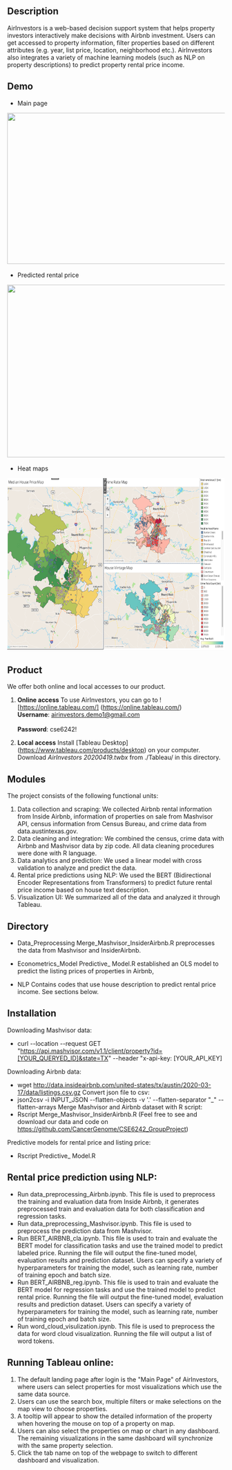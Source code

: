 ## Description
AirInvestors is a web-based decision support system that helps property investors interactively make decisions with Airbnb investment. Users can get accessed to property information, filter properties based on different attributes (e.g. year, list price, location, neighborhood etc.). AirInvestors also integrates a variety of machine learning models (such as NLP on property descriptions) to predict property rental price income.

## Demo
* Main page
<img src="https://github.com/YuanningEric/AirInvestors/blob/master/GIFs/Mainpage.gif" height = "350" width = "600"/>

* Predicted rental price
<img src="https://github.com/YuanningEric/AirInvestors/blob/master/GIFs/Predicted_rental_price.gif" height = "400" width = "600"/>

* Heat maps
<img src="https://github.com/YuanningEric/AirInvestors/blob/master/GIFs/Heatmaps.png" height = "400" width = "600"/>

## Product
We offer both online and local accesses to our product.

1. **Online access**
To use AirInvestors, you can go to
![https://online.tableau.com/] (https://online.tableau.com/)<br />
**Username**: airinvestors.demo1@gmail.com <br />         
**Password**: cse6242!

2. **Local access**
Install [Tableau Desktop] (https://www.tableau.com/products/desktop) on your computer.
Download *AirInvestors 20200419.twbx* from ./Tableau/ in this directory.


## Modules
The project consists of the following functional units:
1. Data collection and scraping: We collected Airbnb rental information from Inside Airbnb, information of properties on sale from Mashvisor API, census information from Census Bureau, and crime data from data.austintexas.gov.
2. Data cleaning and integration: We combined the census, crime data with Airbnb and Mashvisor data by zip code. All data cleaning procedures were done with R language.
3. Data analytics and prediction: We used a linear model with cross validation to analyze and predict the data.
4. Rental price predictions using NLP: We used the BERT (Bidirectional Encoder Representations from Transformers) to predict future rental price income based on house text description.
5. Visualization UI: We summarized all of the data and analyzed it through Tableau.


## Directory

* Data_Preprocessing
Merge_Mashvisor_InsiderAirbnb.R preprocesses the data from Mashvisor and InsiderAirbnb.

* Econometrics_Model
Predictive_ Model.R established an OLS model to predict the listing prices of properties in Airbnb,

* NLP
Contains codes that use house description to predict rental price income. See sections below.


## Installation
Downloading Mashvisor data:
* curl --location --request GET "https://api.mashvisor.com/v1.1/client/property?id=[YOUR_QUERYED_ID]&state=TX" --header "x-api-key: [YOUR_API_KEY]

Downloading Airbnb data:
* wget http://data.insideairbnb.com/united-states/tx/austin/2020-03-17/data/listings.csv.gz
Convert json file to csv:
* json2csv -i INPUT_JSON --flatten-objects  -v '.' --flatten-separator "_" --flatten-arrays
Merge Mashvisor and Airbnb dataset with R script:
* Rscript Merge_Mashvisor_InsiderAirbnb.R
(Feel free to see and download our data and code on  https://github.com/CancerGenome/CSE6242_GroupProject)

Predictive models for rental price and listing price:
* Rscript Predictive_ Model.R

## Rental price prediction using NLP:
* Run data_preprocessing_Airbnb.ipynb. This file is used to preprocess the training and evaluation data from Inside Airbnb, it generates preprocessed train and evaluation data for both classification and regression tasks.
* Run data_preprocessing_Mashvisor.ipynb. This file is used to preprocess the prediction data from Mashvisor.
* Run BERT_AIRBNB_cla.ipynb. This file is used to train and evaluate the BERT model for classification tasks and use the trained model to predict labeled price.  Running the file will output the fine-tuned model, evaluation results and prediction dataset. Users can specify a variety of hyperparameters for training the model, such as learning rate, number of training epoch and batch size.
* Run BERT_AIRBNB_reg.ipynb. This file is used to train and evaluate the BERT model for regression tasks and use the trained model to predict rental price.  Running the file will output the fine-tuned model, evaluation results and prediction dataset. Users can specify a variety of hyperparameters for training the model, such as learning rate, number of training epoch and batch size.
* Run word_cloud_visulization.ipynb. This file is used to preprocess the data for word cloud visualization. Running the file will output a list of word tokens.

## Running Tableau online:
1. The default landing page after login is the "Main Page" of AirInvestors, where users can select properties for most visualizations which use the same data source.
2. Users can use the search box, multiple filters or make selections on the map view to choose properties.
3. A tooltip will appear to show the detailed information of the property when hovering the mouse on top of a property on map.
4. Users can also select the properties on map or chart in any dashboard. The remaining visualizations in the same dashboard will synchronize with the same property selection.
5. Click the tab name on top of the webpage to switch to different dashboard and visualization.
